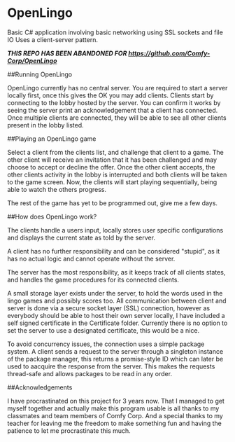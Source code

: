 # OpenLingo
Basic C# application involving basic networking using SSL sockets and file IO
Uses a client-server pattern.

***THIS REPO HAS BEEN ABANDONED FOR https://github.com/Comfy-Corp/OpenLingo***

##Running OpenLingo

OpenLingo currently has no central server.
You are required to start a server locally first, once this gives the OK you may add clients.
Clients start by connecting to the lobby hosted by the server. You can confirm it works by seeing the server
print an acknowledgement that a client has connected. Once multiple clients are connected, they will be able to see
all other clients present in the lobby listed.

##Playing an OpenLingo game

Select a client from the clients list, and challenge that client to a game.
The other client will receive an invitation that it has been challenged and may choose to accept or decline the offer.
Once the other client accepts, the other clients activity in the lobby is interrupted and both clients will be taken to the game screen.
Now, the clients will start playing sequentially, being able to watch the others progress. 

The rest of the game has yet to be programmed out, give me a few days.

##How does OpenLingo work?

The clients handle a users input, locally stores user specific configurations and displays the current state as told by the server. 

A client has no further responsibility and can be considered "stupid", as it has no actual logic and cannot operate without the server.

The server has the most responsibility, as it keeps track of all clients states, and handles the game procedures for its connected clients. 

A small storage layer exists under the server, to hold the words used in the lingo games and possibly scores too.
All communication between client and server is done via a secure socket layer (SSL) connection, however as everybody should be able to host their own server locally, I have included a self signed certificate in the Certificate folder. Currently there is no option to set the server to use a designated certificate, this would be a nice.

To avoid concurrency issues, the connection uses a simple package system. A client sends a request to the server through a singleton instance of the package manager, this returns a promise-style ID which can later be used to aacquire the response from the server. This makes the requests thread-safe and allows packages to be read in any order.

##Acknowledgements

I have procrastinated on this project for 3 years now. That I managed to get myself together and actually make this program usable is all thanks to my classmates and team members of Comfy Corp. And a special thanks to my teacher for leaving me the freedom to make something fun and having the patience to let me procrastinate this much.
